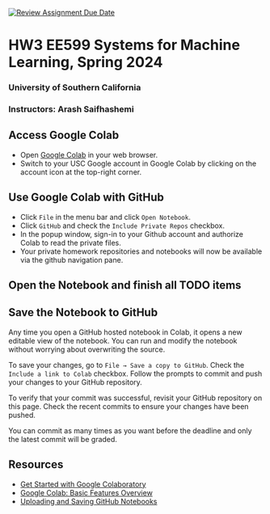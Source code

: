 [![Review Assignment Due Date](https://classroom.github.com/assets/deadline-readme-button-24ddc0f5d75046c5622901739e7c5dd533143b0c8e959d652212380cedb1ea36.svg)](https://classroom.github.com/a/2UhH6iwM)

# HW3 EE599 Systems for Machine Learning, Spring 2024
### University of Southern California
### Instructors: Arash Saifhashemi

## Access Google Colab
- Open [Google Colab](https://colab.research.google.com/) in your web browser.
- Switch to your USC Google account in Google Colab by clicking on the account icon at the top-right corner.

## Use Google Colab with GitHub
- Click `File` in the menu bar and click `Open Notebook`.
- Click `GitHub` and check the `Include Private Repos` checkbox.
- In the popup window, sign-in to your Github account and authorize Colab to read the private files.
- Your private homework repositories and notebooks will now be available via the github navigation pane.

## Open the Notebook and finish all TODO items

## Save the Notebook to GitHub
Any time you open a GitHub hosted notebook in Colab, it opens a new editable view of the notebook. You can run and modify the notebook without worrying about overwriting the source.

To save your changes, go to `File → Save a copy to GitHub`. Check the `Include a link to Colab` checkbox. Follow the prompts to commit and push your changes to your GitHub repository. 

To verify that your commit was successful, revisit your GitHub repository on this page. Check the recent commits to ensure your changes have been pushed.

You can commit as many times as you want before the deadline and only the latest commit will be graded.

## Resources
* [Get Started with Google Colaboratory](https://youtu.be/inN8seMm7UI)
* [Google Colab: Basic Features Overview](https://colab.research.google.com/notebooks/basic_features_overview.ipynb)
* [Uploading and Saving GitHub Notebooks](https://colab.research.google.com/github/googlecolab/colabtools/blob/master/notebooks/colab-github-demo.ipynb)
